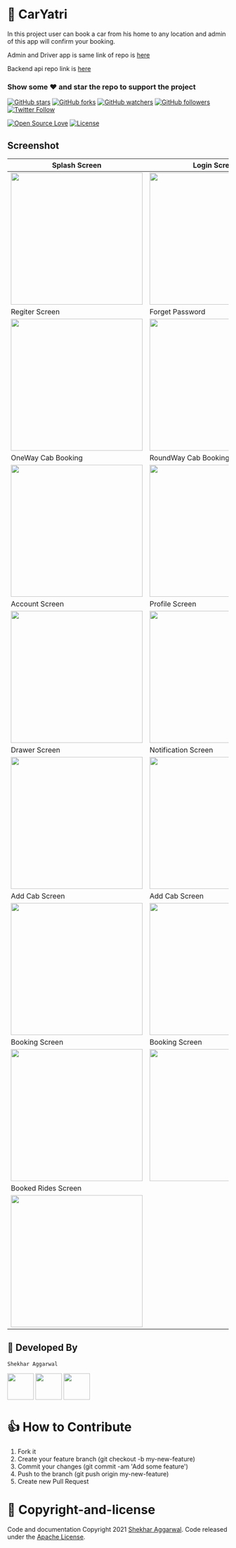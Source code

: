 # 👏 CarYatri

In this project user can book a car from his home to any location and admin of this app will confirm your booking.

Admin and Driver app is same link of repo is [here](https://github.com/shekharAggarwal/URDriver)

Backend api repo link is [here](https://github.com/shekharAggarwal/gag-backend)

### Show some :heart: and star the repo to support the project

[![GitHub stars](https://img.shields.io/github/stars/shekharAggarwal/CarYatri.svg?style=social&label=Star)](https://github.com/shekharAggarwal/CarYatri) [![GitHub forks](https://img.shields.io/github/forks/shekharAggarwal/CarYatri.svg?style=social&label=Fork)](https://github.com/shekharAggarwal/CarYatri/fork) [![GitHub watchers](https://img.shields.io/github/watchers/shekharAggarwal/CarYatri.svg?style=social&label=Watch)](https://github.com/shekharAggarwal/CarYatri) [![GitHub followers](https://img.shields.io/github/followers/shekharAggarwal.svg?style=social&label=Follow)](https://github.com/shekharAggarwal/CarYatri)
[![Twitter Follow](https://img.shields.io/twitter/follow/ShekharAggarw17.svg?style=social)](https://twitter.com/ShekharAggarw17)

[![Open Source Love](https://badges.frapsoft.com/os/v1/open-source.svg?v=102)](https://opensource.org/licenses/Apache-2.0)
[![License](https://img.shields.io/badge/license-Apache%202.0-blue.svg)](https://github.com/shekharAggarwal/CarYatri/blob/master/LICENSE)


## Screenshot

| Splash Screen                                                                                                                 | Login Screen                                                                                                                     |
| ----------------------------------------------------------------------------------------------------------------------------- | -------------------------------------------------------------------------------------------------------------------------------- |
| <img src="https://github.com/shekharAggarwal/CarYatri/blob/master/img/1.png?raw=true" width="300"/>                           | <img src="https://github.com/shekharAggarwal/CarYatri/blob/master/img/2.png?raw=true" width="300"/>                              |
| Regiter Screen                                                                                                                | Forget Password                                                                                                                  |
| <img src="https://github.com/shekharAggarwal/CarYatri/blob/master/img/3.png?raw=true" width="300"/>                           | <img src="https://github.com/shekharAggarwal/CarYatri/blob/master/img/4.png?raw=true" width="300"/>                              |
| OneWay Cab Booking                                                                                                            | RoundWay Cab Booking                                                                                                             |
| <img src="https://github.com/shekharAggarwal/CarYatri/blob/master/img/5.png?raw=true" width="300"/>                           | <img src="https://github.com/shekharAggarwal/CarYatri/blob/master/img/6.png?raw=true" width="300"/>                              |
| Account Screen                                                                                                                | Profile Screen                                                                                                                   |
| <img src="https://github.com/shekharAggarwal/CarYatri/blob/master/img/7.png?raw=true" width="300"/>                           | <img src="https://github.com/shekharAggarwal/CarYatri/blob/master/img/8.png?raw=true" width="300"/>                              |
| Drawer Screen                                                                                                                 | Notification Screen                                                                                                              |
| <img src="https://github.com/shekharAggarwal/CarYatri/blob/master/img/9?raw=true" width="300"/>                               | <img src="https://github.com/shekharAggarwal/CarYatri/blob/master/img/10.png?raw=true" width="300"/>                             |
| Add Cab Screen                                                                                                                | Add Cab Screen                                                                                                                   |
| <img src="https://github.com/shekharAggarwal/CarYatri/blob/master/img/11.png?raw=true" width="300"/>                          | <img src="https://github.com/shekharAggarwal/CarYatri/blob/master/img/12.png?raw=true" width="300"/>                             |
| Booking Screen                                                                                                                | Booking Screen                                                                                                                   |
| <img src="https://github.com/shekharAggarwal/CarYatri/blob/master/img/13.png?raw=true" width="300"/>                          | <img src="https://github.com/shekharAggarwal/CarYatri/blob/master/img/14.png?raw=true" width="300"/>                             |
| Booked Rides Screen                                                                                                           |
| <img src="https://github.com/shekharAggarwal/CarYatri/blob/master/img/15.png?raw=true" width="300"/>                          |


## 👨 Developed By

```
Shekhar Aggarwal
```

<a href="https://twitter.com/ShekharAggarw17"><img src="https://github.com/aritraroy/social-icons/blob/master/twitter-icon.png?raw=true" width="60"></a>
<a href="https://www.linkedin.com/in/shekharaggarwal"><img src="https://github.com/aritraroy/social-icons/blob/master/linkedin-icon.png?raw=true" width="60"></a>
<a href="https://instagram.com/theshekharaggarwal"><img src="https://github.com/aritraroy/social-icons/blob/master/instagram-icon.png?raw=true" width="60"></a>

# 👍 How to Contribute
1. Fork it
2. Create your feature branch (git checkout -b my-new-feature)
3. Commit your changes (git commit -am 'Add some feature')
4. Push to the branch (git push origin my-new-feature)
5. Create new Pull Request

# 📃 Copyright-and-license

Code and documentation Copyright 2021 [Shekhar Aggarwal](https://shekhar.live). Code released under the [Apache License](./LICENSE).
